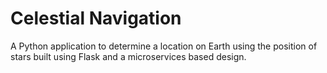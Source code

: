 # Celestial Navigation
A Python application to determine a location on Earth using the position of stars built using Flask and a microservices based design.


